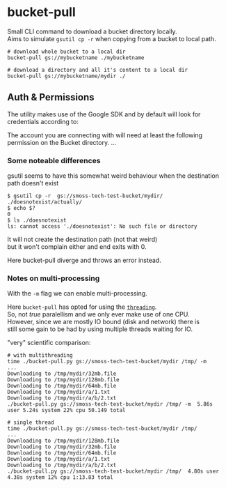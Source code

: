 # bucket-pull

Small CLI command to download a bucket directory locally.  
Aims to simulate `gsutil cp -r` when copying from a bucket to local path.

```
# download whole bucket to a local dir
bucket-pull gs://mybucketname ./mybucketname

# download a directory and all it's content to a local dir
bucket-pull gs://mybucketname/mydir ./

```

## Auth & Permissions

The utility makes use of the Google SDK and by default will look for credentials according to: 

The account you are connecting with will need at least the following permission on the Bucket directory.
...

###  Some noteable differences 

gsutil seems to have this somewhat weird behaviour when the destination path doesn't exist

```
$ gsutil cp -r  gs://smoss-tech-test-bucket/mydir/ ./doesnotexist/actually/
$ echo $?
0
$ ls ./doesnotexist
ls: cannot access './doesnotexist': No such file or directory
```

It will not create the destination path (not that weird)  
but it won't complain either and end exits with 0.

Here bucket-pull diverge and throws an error instead. 

### Notes on multi-processing

With the `-m` flag we can enable multi-processing.  

Here `bucket-pull` has opted for using the [`threading`](https://docs.python.org/3/library/threading.html#module-threading).  
So, not _true_ paralellism and we only ever make use of one CPU.  
However, since we are mostly IO bound (disk and network) there is  
still some gain to be had by using multiple threads waiting for IO.  

"very" scientific comparison:
```
# with multithreading
time ./bucket-pull.py gs://smoss-tech-test-bucket/mydir /tmp/ -m
...
Downloading to /tmp/mydir/32mb.file
Downloading to /tmp/mydir/128mb.file
Downloading to /tmp/mydir/64mb.file
Downloading to /tmp/mydir/a/1.txt
Downloading to /tmp/mydir/a/b/2.txt
./bucket-pull.py gs://smoss-tech-test-bucket/mydir /tmp/ -m  5.86s user 5.24s system 22% cpu 50.149 total

# single thread
time ./bucket-pull.py gs://smoss-tech-test-bucket/mydir /tmp/ 
...
Downloading to /tmp/mydir/128mb.file
Downloading to /tmp/mydir/32mb.file
Downloading to /tmp/mydir/64mb.file
Downloading to /tmp/mydir/a/1.txt
Downloading to /tmp/mydir/a/b/2.txt
./bucket-pull.py gs://smoss-tech-test-bucket/mydir /tmp/  4.80s user 4.38s system 12% cpu 1:13.83 total
```